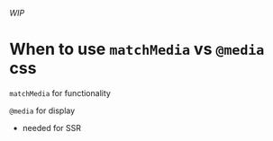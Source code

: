 _WIP_

# When to use `matchMedia` vs `@media` css

`matchMedia` for functionality

`@media` for display
- needed for SSR
